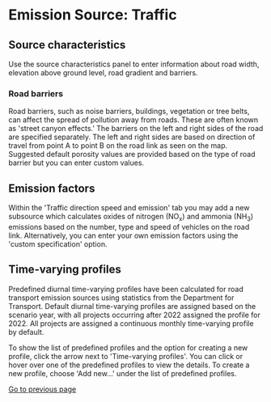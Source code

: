 # Emission Source: Traffic

## Source characteristics

Use the source characteristics panel to enter information about road width, elevation above ground level, road gradient and barriers.

### Road barriers

Road barriers, such as noise barriers, buildings, vegetation or tree belts, can affect the spread of pollution away from roads. These are often known as 'street canyon effects.' The barriers on the left and right sides of the road are specified separately. The left and right sides are based on direction of travel from point A to point B on the road link as seen on the map. Suggested default porosity values are provided based on the type of road barrier but you can enter custom values. 

## Emission factors

Within the 'Traffic direction speed and emission' tab you may add a new subsource which calculates oxides of nitrogen (NO<sub>x</sub>) and ammonia (NH<sub>3</sub>) emissions based on the number, type and speed of vehicles on the road link. Alternatively, you can enter your own emission factors using the 'custom specification' option.

## Time-varying profiles

Predefined diurnal time-varying profiles have been calculated for road transport emission sources using statistics from the Department for Transport. Default diurnal time-varying profiles are assigned based on the scenario year, with all projects occurring after 2022 assigned the profile for 2022. All projects are assigned a continuous monthly time-varying profile by default. 

To show the list of predefined profiles and the option for creating a new profile, click the arrow next to 'Time-varying profiles'. You can click or hover over one of the predefined profiles to view the details. To create a new profile, choose 'Add new...' under the list of predefined profiles.

[Go to previous page](2-1-1-input-source.md)
